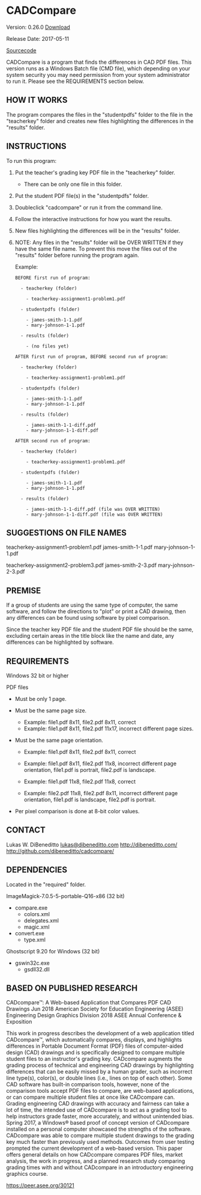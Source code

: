 CADCompare
==========

Version: 0.26.0 [Download](https://github.com/dibeneditto/cadcompare/blob/master/releases/win32/CADcompare-win32-v0.26.0.zip)

Release Date: 2017-05-11

[Sourcecode](https://github.com/dibeneditto/cadcompare)

CADCompare is a program that finds the differences in CAD PDF files.
This version runs as a Windows Batch file (CMD file), which depending
on your system security you may need permission from your system
administrator to run it. Please see the REQUIREMENTS section below.


HOW IT WORKS
------------

The program compares the files in the "studentpdfs" folder to the file
in the "teacherkey" folder and creates new files highlighting the
differences in the "results" folder.


INSTRUCTIONS
------------

To run this program:

1. Put the teacher's grading key PDF file in the "teacherkey" folder.
   - There can be only one file in this folder.

2. Put the student PDF file(s) in the "studentpdfs" folder.

3. Doubleclick "cadcompare" or run it from the command line.

4. Follow the interactive instructions for how you want the results.

5. New files highlighting the differences will be in the "results"
   folder.

6. NOTE: Any files in the "results" folder will be OVER WRITTEN if they
   have the same file name. To prevent this move the files out of the
   "results" folder before running the program again.

   Example:

       BEFORE first run of program:
           
         - teacherkey (folder)

           - teacherkey-assignment1-problem1.pdf

         - studentpdfs (folder)

           - james-smith-1-1.pdf
           - mary-johnson-1-1.pdf

         - results (folder)

           - (no files yet)

       AFTER first run of program, BEFORE second run of program:

         - teacherkey (folder)

           - teacherkey-assignment1-problem1.pdf

         - studentpdfs (folder)

           - james-smith-1-1.pdf
           - mary-johnson-1-1.pdf

         - results (folder)

           - james-smith-1-1-diff.pdf
           - mary-johnson-1-1-diff.pdf

       AFTER second run of program:

         - teacherkey (folder)

           - teacherkey-assignment1-problem1.pdf

         - studentpdfs (folder)

           - james-smith-1-1.pdf
           - mary-johnson-1-1.pdf

         - results (folder)

           - james-smith-1-1-diff.pdf (file was OVER WRITTEN)
           - mary-johnson-1-1-diff.pdf (file was OVER WRITTEN)


SUGGESTIONS ON FILE NAMES
-------------------------

  teacherkey-assignment1-problem1.pdf
  james-smith-1-1.pdf
  mary-johnson-1-1.pdf

  teacherkey-assignment2-problem3.pdf
  james-smith-2-3.pdf
  mary-johnson-2-3.pdf


PREMISE
-------

If a group of students are using the same type of computer, the same
software, and follow the directions to "plot" or print a CAD drawing,
then any differences can be found using software by pixel comparison.

Since the teacher key PDF file and the student PDF file should be the
same, excluding certain areas in the title block like the name and date,
any differences can be highlighted by software.


REQUIREMENTS
------------

Windows 32 bit or higher

PDF files

- Must be only 1 page.

- Must be the same page size.

  - Example: file1.pdf 8x11, file2.pdf 8x11, correct
  - Example: file1.pdf 8x11, file2.pdf 11x17, incorrect different
    page sizes.

- Must be the same page orientation.

  - Example: file1.pdf 8x11, file2.pdf 8x11, correct
  - Example: file1.pdf 8x11, file2.pdf 11x8, incorrect different
    page orientation, file1.pdf is portrait, file2.pdf is landscape.

  - Example: file1.pdf 11x8, file2.pdf 11x8, correct
  - Example: file2.pdf 11x8, file2.pdf 8x11, incorrect different
    page orientation, file1.pdf is landscape, file2.pdf is portrait.

- Per pixel comparison is done at 8-bit color values.


CONTACT
-------

Lukas W. DiBeneditto <lukas@dibeneditto.com>
http://dibeneditto.com/
http://github.com/dibeneditto/cadcompare/


DEPENDENCIES
------------

Located in the "required" folder.

ImageMagick-7.0.5-5-portable-Q16-x86 (32 bit)
  - compare.exe
    - colors.xml
    - delegates.xml
    - magic.xml
  - convert.exe
    - type.xml

Ghostscript 9.20 for Windows (32 bit)
  - gswin32c.exe
    - gsdll32.dll


BASED ON PUBLISHED RESEARCH
---------------------------

CADcompare™: A Web-based Application that Compares PDF CAD Drawings
Jun 2018  American Society for Education Engineering (ASEE) Engineering Design Graphics Division 2018 ASEE Annual Conference & Exposition

This work in progress describes the development of a web application titled CADcompare™, which automatically compares, displays, and highlights differences in Portable Document Format (PDF) files of computer-aided design (CAD) drawings and is specifically designed to compare multiple student files to an instructor's grading key. CADcompare augments the grading process of technical and engineering CAD drawings by highlighting differences that can be easily missed by a human grader, such as incorrect line type(s), color(s), or double lines (i.e., lines on top of each other). Some CAD software has built-in comparison tools, however, none of the comparison tools accept PDF files to compare, are web-based applications, or can compare multiple student files at once like CADcompare can. Grading engineering CAD drawings with accuracy and fairness can take a lot of time, the intended use of CADcompare is to act as a grading tool to help instructors grade faster, more accurately, and without unintended bias. Spring 2017, a Windows® based proof of concept version of CADcompare installed on a personal computer showcased the strengths of the software. CADcompare was able to compare multiple student drawings to the grading key much faster than previously used methods. Outcomes from user testing prompted the current development of a web-based version. This paper offers general details on how CADcompare compares PDF files, market analysis, the work in progress, and a planned research study comparing grading times with and without CADcompare in an introductory engineering graphics course.

https://peer.asee.org/30121

